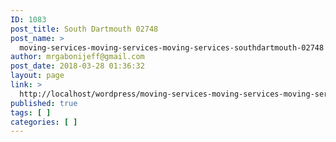 ```yaml
---
ID: 1083
post_title: South Dartmouth 02748
post_name: >
  moving-services-moving-services-moving-services-southdartmouth-02748
author: mrgabonijeff@gmail.com
post_date: 2018-03-28 01:36:32
layout: page
link: >
  http://localhost/wordpress/moving-services-moving-services-moving-services-southdartmouth-02748/
published: true
tags: [ ]
categories: [ ]
---
```

